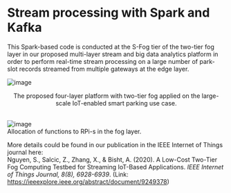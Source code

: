 # Stream processing with Spark and Kafka

This Spark-based code is conducted at the S-Fog tier of the two-tier fog layer in our proposed multi-layer stream and big data analytics platform in order to perform real-time stream processing on a large number of park-slot records streamed from multiple gateways at the edge layer. 
<br />

![image](https://user-images.githubusercontent.com/33792183/149578793-f3d16e0e-c8a4-4b0e-866a-b1ef147276e2.png) 
<div align="center">The proposed four-layer platform with two-tier fog applied on the large-scale IoT-enabled smart parking use case.</div>
<br />

![image](https://user-images.githubusercontent.com/33792183/149578455-059b7517-06aa-48c4-9ad7-9cff5a5b4e0c.png) 
<br />
Allocation of functions to RPi-s in the fog layer.
<br />

More details could be found in our publication in the IEEE Internet of Things journal here: 
<br />
Nguyen, S., Salcic, Z., Zhang, X., & Bisht, A. (2020). A Low-Cost Two-Tier Fog Computing Testbed for Streaming IoT-Based Applications. _IEEE Internet of Things Journal, 8(8), 6928-6939_.         (Link: https://ieeexplore.ieee.org/abstract/document/9249378)
